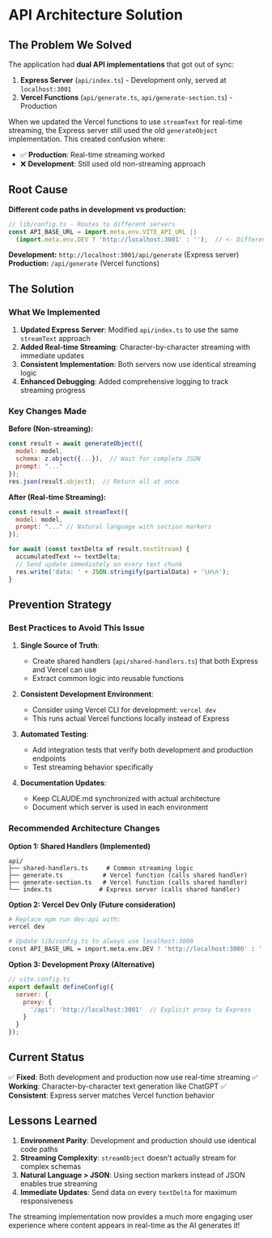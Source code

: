 # API Architecture Solution

## The Problem We Solved

The application had **dual API implementations** that got out of sync:

1. **Express Server** (`api/index.ts`) - Development only, served at `localhost:3001`
2. **Vercel Functions** (`api/generate.ts`, `api/generate-section.ts`) - Production

When we updated the Vercel functions to use `streamText` for real-time streaming, the Express server still used the old `generateObject` implementation. This created confusion where:

- ✅ **Production**: Real-time streaming worked
- ❌ **Development**: Still used old non-streaming approach

## Root Cause

**Different code paths in development vs production:**

```javascript
// lib/config.ts - Routes to different servers
const API_BASE_URL = import.meta.env.VITE_API_URL ||
  (import.meta.env.DEV ? 'http://localhost:3001' : '');  // <- Different paths!
```

**Development:** `http://localhost:3001/api/generate` (Express server)
**Production:** `/api/generate` (Vercel functions)

## The Solution

### What We Implemented

1. **Updated Express Server**: Modified `api/index.ts` to use the same `streamText` approach
2. **Added Real-time Streaming**: Character-by-character streaming with immediate updates
3. **Consistent Implementation**: Both servers now use identical streaming logic
4. **Enhanced Debugging**: Added comprehensive logging to track streaming progress

### Key Changes Made

**Before (Non-streaming):**
```javascript
const result = await generateObject({
  model: model,
  schema: z.object({...}),  // Wait for complete JSON
  prompt: "..."
});
res.json(result.object);  // Return all at once
```

**After (Real-time Streaming):**
```javascript
const result = await streamText({
  model: model,
  prompt: "..." // Natural language with section markers
});

for await (const textDelta of result.textStream) {
  accumulatedText += textDelta;
  // Send update immediately on every text chunk
  res.write('data: ' + JSON.stringify(partialData) + '\n\n');
}
```

## Prevention Strategy

### Best Practices to Avoid This Issue

1. **Single Source of Truth**:
   - Create shared handlers (`api/shared-handlers.ts`) that both Express and Vercel can use
   - Extract common logic into reusable functions

2. **Consistent Development Environment**:
   - Consider using Vercel CLI for development: `vercel dev`
   - This runs actual Vercel functions locally instead of Express

3. **Automated Testing**:
   - Add integration tests that verify both development and production endpoints
   - Test streaming behavior specifically

4. **Documentation Updates**:
   - Keep CLAUDE.md synchronized with actual architecture
   - Document which server is used in each environment

### Recommended Architecture Changes

**Option 1: Shared Handlers (Implemented)**
```
api/
├── shared-handlers.ts     # Common streaming logic
├── generate.ts           # Vercel function (calls shared handler)
├── generate-section.ts   # Vercel function (calls shared handler)
└── index.ts             # Express server (calls shared handler)
```

**Option 2: Vercel Dev Only (Future consideration)**
```bash
# Replace npm run dev:api with:
vercel dev

# Update lib/config.ts to always use localhost:3000
const API_BASE_URL = import.meta.env.DEV ? 'http://localhost:3000' : '';
```

**Option 3: Development Proxy (Alternative)**
```javascript
// vite.config.ts
export default defineConfig({
  server: {
    proxy: {
      '/api': 'http://localhost:3001'  // Explicit proxy to Express
    }
  }
});
```

## Current Status

✅ **Fixed**: Both development and production now use real-time streaming
✅ **Working**: Character-by-character text generation like ChatGPT
✅ **Consistent**: Express server matches Vercel function behavior

## Lessons Learned

1. **Environment Parity**: Development and production should use identical code paths
2. **Streaming Complexity**: `streamObject` doesn't actually stream for complex schemas
3. **Natural Language > JSON**: Using section markers instead of JSON enables true streaming
4. **Immediate Updates**: Send data on every `textDelta` for maximum responsiveness

The streaming implementation now provides a much more engaging user experience where content appears in real-time as the AI generates it!